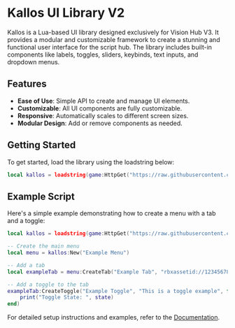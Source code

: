 # Kallos UI Library V2

Kallos is a Lua-based UI library designed exclusively for Vision Hub V3. It provides a modular and customizable framework to create a stunning and functional user interface for the script hub. The library includes built-in components like labels, toggles, sliders, keybinds, text inputs, and dropdown menus.

## Features

- **Ease of Use**: Simple API to create and manage UI elements.
- **Customizable**: All UI components are fully customizable.
- **Responsive**: Automatically scales to different screen sizes.
- **Modular Design**: Add or remove components as needed.

## Getting Started

To get started, load the library using the loadstring below:

```lua
local kallos = loadstring(game:HttpGet("https://raw.githubusercontent.com/Vision-Software-LLC/Kallos-V2/refs/heads/main/source.min.lua"))()
```

## Example Script

Here's a simple example demonstrating how to create a menu with a tab and a toggle:

```lua
local kallos = loadstring(game:HttpGet("https://raw.githubusercontent.com/Vision-Software-LLC/Kallos-V2/refs/heads/main/source.min.lua"))()

-- Create the main menu
local menu = kallos:New("Example Menu")

-- Add a tab
local exampleTab = menu:CreateTab("Example Tab", "rbxassetid://123456789")

-- Add a toggle to the tab
exampleTab:CreateToggle("Example Toggle", "This is a toggle example", false, function(state)
    print("Toggle State: ", state)
end)
```

For detailed setup instructions and examples, refer to the [Documentation](https\://github.com/Vision-Software-LLC/Kallos-V2/blob/main/documentation.md).
